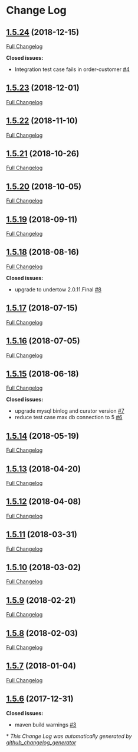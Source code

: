 # Change Log

## [1.5.24](https://github.com/networknt/light-saga-4j/tree/1.5.24) (2018-12-15)
[Full Changelog](https://github.com/networknt/light-saga-4j/compare/1.5.23...1.5.24)

**Closed issues:**

- Integration test case fails in order-customer [\#4](https://github.com/networknt/light-saga-4j/issues/4)

## [1.5.23](https://github.com/networknt/light-saga-4j/tree/1.5.23) (2018-12-01)
[Full Changelog](https://github.com/networknt/light-saga-4j/compare/1.5.22...1.5.23)

## [1.5.22](https://github.com/networknt/light-saga-4j/tree/1.5.22) (2018-11-10)
[Full Changelog](https://github.com/networknt/light-saga-4j/compare/1.5.21...1.5.22)

## [1.5.21](https://github.com/networknt/light-saga-4j/tree/1.5.21) (2018-10-26)
[Full Changelog](https://github.com/networknt/light-saga-4j/compare/1.5.20...1.5.21)

## [1.5.20](https://github.com/networknt/light-saga-4j/tree/1.5.20) (2018-10-05)
[Full Changelog](https://github.com/networknt/light-saga-4j/compare/1.5.19...1.5.20)

## [1.5.19](https://github.com/networknt/light-saga-4j/tree/1.5.19) (2018-09-11)
[Full Changelog](https://github.com/networknt/light-saga-4j/compare/1.5.18...1.5.19)

## [1.5.18](https://github.com/networknt/light-saga-4j/tree/1.5.18) (2018-08-16)
[Full Changelog](https://github.com/networknt/light-saga-4j/compare/1.5.17...1.5.18)

**Closed issues:**

- upgrade to undertow 2.0.11.Final [\#8](https://github.com/networknt/light-saga-4j/issues/8)

## [1.5.17](https://github.com/networknt/light-saga-4j/tree/1.5.17) (2018-07-15)
[Full Changelog](https://github.com/networknt/light-saga-4j/compare/1.5.16...1.5.17)

## [1.5.16](https://github.com/networknt/light-saga-4j/tree/1.5.16) (2018-07-05)
[Full Changelog](https://github.com/networknt/light-saga-4j/compare/1.5.15...1.5.16)

## [1.5.15](https://github.com/networknt/light-saga-4j/tree/1.5.15) (2018-06-18)
[Full Changelog](https://github.com/networknt/light-saga-4j/compare/1.5.14...1.5.15)

**Closed issues:**

- upgrade mysql binlog and curator version [\#7](https://github.com/networknt/light-saga-4j/issues/7)
- reduce test case max db connection to 5 [\#6](https://github.com/networknt/light-saga-4j/issues/6)

## [1.5.14](https://github.com/networknt/light-saga-4j/tree/1.5.14) (2018-05-19)
[Full Changelog](https://github.com/networknt/light-saga-4j/compare/1.5.13...1.5.14)

## [1.5.13](https://github.com/networknt/light-saga-4j/tree/1.5.13) (2018-04-20)
[Full Changelog](https://github.com/networknt/light-saga-4j/compare/1.5.12...1.5.13)

## [1.5.12](https://github.com/networknt/light-saga-4j/tree/1.5.12) (2018-04-08)
[Full Changelog](https://github.com/networknt/light-saga-4j/compare/1.5.11...1.5.12)

## [1.5.11](https://github.com/networknt/light-saga-4j/tree/1.5.11) (2018-03-31)
[Full Changelog](https://github.com/networknt/light-saga-4j/compare/1.5.10...1.5.11)

## [1.5.10](https://github.com/networknt/light-saga-4j/tree/1.5.10) (2018-03-02)
[Full Changelog](https://github.com/networknt/light-saga-4j/compare/1.5.9...1.5.10)

## [1.5.9](https://github.com/networknt/light-saga-4j/tree/1.5.9) (2018-02-21)
[Full Changelog](https://github.com/networknt/light-saga-4j/compare/1.5.8...1.5.9)

## [1.5.8](https://github.com/networknt/light-saga-4j/tree/1.5.8) (2018-02-03)
[Full Changelog](https://github.com/networknt/light-saga-4j/compare/1.5.7...1.5.8)

## [1.5.7](https://github.com/networknt/light-saga-4j/tree/1.5.7) (2018-01-04)
[Full Changelog](https://github.com/networknt/light-saga-4j/compare/1.5.6...1.5.7)

## [1.5.6](https://github.com/networknt/light-saga-4j/tree/1.5.6) (2017-12-31)
**Closed issues:**

- maven build warnings [\#3](https://github.com/networknt/light-saga-4j/issues/3)



\* *This Change Log was automatically generated by [github_changelog_generator](https://github.com/skywinder/Github-Changelog-Generator)*
